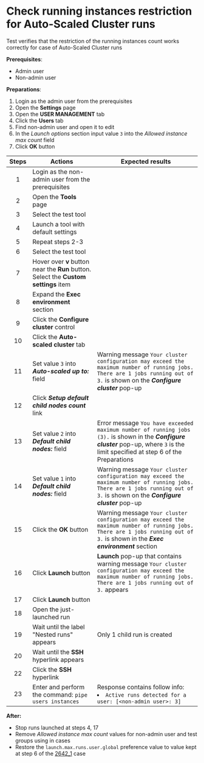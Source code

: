 # Check running instances restriction for Auto-Scaled Cluster runs

Test verifies that the restriction of the running instances count works correctly for case of Auto-Scaled Cluster runs

**Prerequisites**:
- Admin user
- Non-admin user

**Preparations**:
1. Login as the admin user from the prerequisites
2. Open the **Settings** page
3. Open the **USER MANAGEMENT** tab
4. Click the **Users** tab
5. Find non-admin user and open it to edit
6. In the *Launch options* section input value `3` into the *Allowed instance max count* field
7. Click **OK** button

| Steps | Actions | Expected results |
| :---: | --- | --- |
| 1 | Login as the non-admin user from the prerequisites | |
| 2 | Open the **Tools** page | |
| 3 | Select the test tool | |
| 4 | Launch a tool with default settings | |
| 5 | Repeat steps 2-3 | |
| 6 | Select the test tool | |
| 7 | Hover over **v** button near the **Run** button. Select the **Custom settings** item | |
| 8 | Expand the **Exec environment** section | |
| 9 | Click the **Configure cluster** control | |
| 10 | Click the **Auto-scaled cluster** tab | |
| 11 | Set value `3` into ***Auto-scaled up to:*** field | Warning message `Your cluster configuration may exceed the maximum number of running jobs. There are 1 jobs running out of 3.` is shown on the ***Configure cluster*** pop-up |
| 12 | Click ***Setup default child nodes count*** link | | 
| 13 | Set value `2` into ***Default child nodes:*** field | Error message `You have exceeded maximum number of running jobs (3).` is shown in the ***Configure cluster*** pop-up, where `3` is the limit specified at step 6 of the Preparations |
| 14 | Set value `1` into ***Default child nodes:*** field | Warning message `Your cluster configuration may exceed the maximum number of running jobs. There are 1 jobs running out of 3.` is shown on the ***Configure cluster*** pop-up |
| 15 | Click the **OK** button | Warning message `Your cluster configuration may exceed the maximum number of running jobs. There are 1 jobs running out of 3.` is shown in the ***Exec environment*** section |
| 16 | Click **Launch** button | **Launch** pop-up that contains warning message `Your cluster configuration may exceed the maximum number of running jobs. There are 1 jobs running out of 3.` appears | 
| 17 | Click **Launch** button | |
| 18 | Open the just-launched run | |
| 19 | Wait until the label "Nested runs" appears | Only 1 child run is created |
| 20 | Wait until the **SSH** hyperlink appears | |
| 22 | Click the **SSH** hyperlink | |
| 23 | Enter and perform the command: `pipe users instances` | Response contains follow info: <li> `Active runs detected for a user: [<non-admin user>: 3]` |

**After:**
- Stop runs launched at steps 4, 17
- Remove *Allowed instance max count* values for non-admin user and test groups using in cases
- Restore the `launch.max.runs.user.global` preference value to value kept at step 6 of the [2642_1](2642_1.md) case
